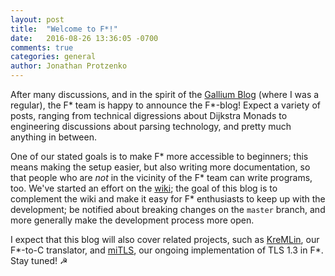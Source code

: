 ```yaml
---
layout: post
title:  "Welcome to F*!"
date:   2016-08-26 13:36:05 -0700
comments: true
categories: general
author: Jonathan Protzenko
---
```

After many discussions, and in the spirit of the [Gallium
Blog](http://gallium.inria.fr/blog/) (where I was a regular), the F* team is
happy to announce the F*-blog! Expect a variety of posts, ranging from technical
digressions about Dijkstra Monads to engineering discussions about parsing
technology, and pretty much anything in between.

One of our stated goals is to make F* more accessible to beginners; this
means making the setup easier, but also writing more documentation, so that
people who are _not_ in the vicinity of the F* team can write programs, too.
We've started an effort on the [wiki](https://github.com/FStarLang/FStar/wiki);
the goal of this blog is to complement the wiki and make it easy for F*
enthusiasts to keep up with the development; be notified about breaking changes
on the `master` branch, and more generally make the development process more
open.

I expect that this blog will also cover related projects, such as
[KreMLin](https://github.com/FStarLang/kremlin), our F*-to-C translator, and
[miTLS](https://github.com/mitls/mitls-fstar/), our ongoing implementation of
TLS 1.3 in F*. Stay tuned! ☭
